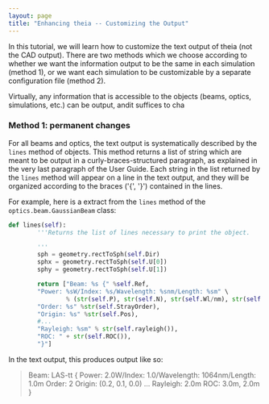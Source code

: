 ```yaml
---
layout: page
title: "Enhancing theia -- Customizing the Output"
---
```


In this tutorial, we will learn how to customize the text output of theia (not the CAD output). There are two methods which we choose according to whether we want the information output to be the same in each simulation (method 1), or we want each simulation to be customizable by a separate configuration file (method 2).

Virtually, any information that is accessible to the objects (beams, optics, simulations, etc.) can be output, andit suffices to cha


### Method 1: permanent changes

For all beams and optics, the text output is systematically described by the `lines` method of objects. This method returns a list of string which are meant to be output in a curly-braces-structured paragraph, as explained in the very last paragraph of the User Guide. Each string in the list returned by the `lines` method will appear on a line in the text output, and they will be organized according to the braces ('{', '}') contained in the lines.

For example, here is a extract from the `lines` method of the `optics.beam.GaussianBeam` class:

```python
def lines(self):
        '''Returns the list of lines necessary to print the object.

        '''
        sph = geometry.rectToSph(self.Dir)
        sphx = geometry.rectToSph(self.U[0])
        sphy = geometry.rectToSph(self.U[1])

        return ["Beam: %s {" %self.Ref,
        "Power: %sW/Index: %s/Wavelength: %snm/Length: %sm" \
                % (str(self.P), str(self.N), str(self.Wl/nm), str(self.Length)),
        "Order: %s" %str(self.StrayOrder),
        "Origin: %s" %str(self.Pos),
        #...
        "Rayleigh: %sm" % str(self.rayleigh()),
        "ROC: " + str(self.ROC()),
        "}"]
```

In the text output, this produces output like so:

> Beam: LAS-tt {
> 	Power: 2.0W/Index: 1.0/Wavelength: 1064nm/Length: 1.0m
>	Order: 2
>	Origin: (0.2, 0.1, 0.0)
>	...
>	Rayleigh: 2.0m
>	ROC: 3.0m, 2.0m 
> }

